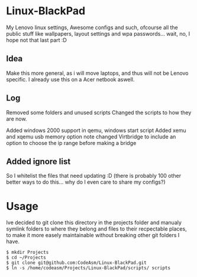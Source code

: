 # Linux-BlackPad
My Lenovo linux settings, Awesome configs and such, ofcourse all the public stuff like wallpapers, layout settings and wpa passwords... wait, no, I hope not that last part :D

## Idea
Make this more general, as i will move laptops, and thus will not be Lenovo specific. I already use this on a Acer netbook aswell.

## Log
Removed some folders and unused scripts
Changed the scripts to how they are now.

Added windows 2000 support in qemu, windows start script
Added xemu and xqemu usb memory option note
changed Virtbridge to include an option to choose the ip range before making a bridge


##  Added ignore list 
So I whitelist the files that need updating :D (there is probably 100 other better ways to do this... why do I even care to share my configs?)

# Usage
Ive decided to git clone this directory in the projects folder and manualy symlink folders to where they belong and files to their recpectable places, to make it more easely maintainable without breaking other git folders I have.

```
$ mkdir Projects
$ cd ~/Projects
$ git clone git@github.com:CodeAsm/Linux-BlackPad.git
$ ln -s /home/codeasm/Projects/Linux-BlackPad/scripts/ scripts
```




